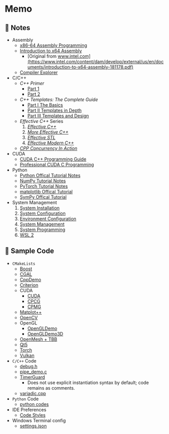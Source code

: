 # Memo



## 🌱 Notes

- Assembly
  - [x86-64 Assembly Programming](./notes/assembly/assembly.md)
  - [Introduction to x64 Assembly](./notes/assembly/introduction-to-x64-assembly.pdf)
    - [Original from www.intel.com](https://www.intel.com/content/dam/develop/external/us/en/documents/introduction-to-x64-assembly-181178.pdf)
  - [Compiler Explorer](https://godbolt.org)
- C/C++
    - *C++ Primer*
        - [Part 1](./notes/cpp/cpp_primer_notes_p1.md)
        - [Part 2](./notes/cpp/cpp_primer_notes_p2.md)
    - *C++ Templates: The Complete Guide*
        - [Part I The Basics](./notes/cpp/cpp_templates_the_complete_guide_notes.md)
        - [Part II Templates in Depth](./notes/cpp/cpp_templates_the_complete_guide_notes_part_2.md)
        - [Part III Templates and Design](./notes/cpp/cpp_templates_the_complete_guide_notes_part_3.md)
    - *Effective C++* Series
        1. *[Effective C++](./notes/cpp/effective_cpp_notes_01_effective_cpp.md)*
        2. *[More Effective C++](./notes/cpp/effective_cpp_notes_02_more_effective_cpp.md)*
        3. *[Effective STL](./notes/cpp/effective_cpp_notes_03_effective_stl.md)*
        4. *[Effective Modern C++](./notes/cpp/effective_cpp_notes_04_effective_modern_cpp.md)*
    - *[CPP Concurrency In Action](./notes/cpp/cpp_concurrency_in_action_notes.md)*
- CUDA
  - [CUDA C++ Programming Guide](./notes/cuda/cuda_cpp_programming_guide.md)
  - [Professional CUDA C Programming](./notes/cuda/professional_cuda_c_programming.md)
- Python
    - [Python Offical Tutorial Notes](./notes/py/py.md)
    - [NumPy Tutorial Notes](./notes/py/numpy.md)
    - [PyTorch Tutorial Notes](./notes/py/pytorch.md)
    - [matplotlib Offical Tutorial](./notes/py/matplotlib.md)
    - [SymPy Offical Tutorial](./notes/py/sympy/sympy.md)
- System Management
    1. [System Installation](./notes/system/01-system-installation.md)
    2. [System Configuration](./notes/system/02-system-configuration.md)
    3. [Environment Configuration](./notes/system/03-environment-configuration.md)
    4. [System Management](./notes/system/04-system-management.md)
    5. [System Programming](./notes/system/05-system-programming.md)
    6. [WSL 2](./notes/system/06-wsl-2.md)



## 🌱 Sample Code



- `CMakeLists`
    - [Boost](./code/CMakeLists/Boost/CMakeLists.txt)
    - [CGAL](./code/CMakeLists/SurfM/CMakeLists.txt)
    - [CppDemo](./code/CMakeLists/CppDemo/CMakeLists.txt)
    - [Criterion](./code/CMakeLists/Criterion/CMakeLists.txt)
    - CUDA
      - [CUDA](./code/CMakeLists/CudaDemo/CMakeLists.txt)
      - [CPCG](./code/CMakeLists/CPCG/CMakeLists.txt)
      - [CPMG](./code/CMakeLists/CPMG/CMakeLists.txt)
    - [Matplot++](./code/CMakeLists/Matplot++/CMakeLists.txt)
    - [OpenCV](./code/CMakeLists/OpenCV/CMakeLists.txt)
    - OpenGL
      - [OpenGLDemo](./code/CMakeLists/OpenGLDemo/CMakeLists.txt)
      - [OpenGLDemo3D](./code/CMakeLists/OpenGLDemo3D/CMakeLists.txt)
    - [OpenMesh + TBB](./code/CMakeLists/OpenMesh+TBB/CMakeLists.txt)
    - [Qt5](./code/CMakeLists/Qt5/CMakeLists.txt)
    - [Torch](./code/CMakeLists/Torch/CMakeLists.txt)
    - [Vulkan](./code/CMakeLists/VulkanDemo/CMakeLists.txt)
- `C/C++` Code
    - [debug.h](./code/debug.h)
    - [pipe_demo.c](./code/pipe_demo.c)
    - [TimerGuard](./code/TimerGuard/include/util/TimerGuard.h)
      - Does not use explicit instantiation syntax by default; code remains as comments. 
    - [variadic.cpp](./code/variadic.cpp)
- `Python` Code
    - [python codes](./code/python_code.md)
- IDE Preferences
    - [Code Styles](./code/ide%20preferences)
- Windows Terminal config
    - [settings.json](./code/Windows%20Terminal)


